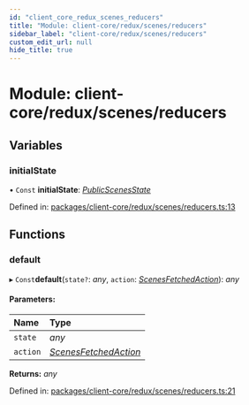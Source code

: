 ```yaml
---
id: "client_core_redux_scenes_reducers"
title: "Module: client-core/redux/scenes/reducers"
sidebar_label: "client-core/redux/scenes/reducers"
custom_edit_url: null
hide_title: true
---
```


# Module: client-core/redux/scenes/reducers

## Variables

### initialState

• `Const` **initialState**: [*PublicScenesState*](../interfaces/client_core_redux_scenes_actions.publicscenesstate.md)

Defined in: [packages/client-core/redux/scenes/reducers.ts:13](https://github.com/xr3ngine/xr3ngine/blob/5a0f83ed8/packages/client-core/redux/scenes/reducers.ts#L13)

## Functions

### default

▸ `Const`**default**(`state?`: *any*, `action`: [*ScenesFetchedAction*](../interfaces/client_core_redux_scenes_actions.scenesfetchedaction.md)): *any*

#### Parameters:

Name | Type |
:------ | :------ |
`state` | *any* |
`action` | [*ScenesFetchedAction*](../interfaces/client_core_redux_scenes_actions.scenesfetchedaction.md) |

**Returns:** *any*

Defined in: [packages/client-core/redux/scenes/reducers.ts:21](https://github.com/xr3ngine/xr3ngine/blob/5a0f83ed8/packages/client-core/redux/scenes/reducers.ts#L21)
